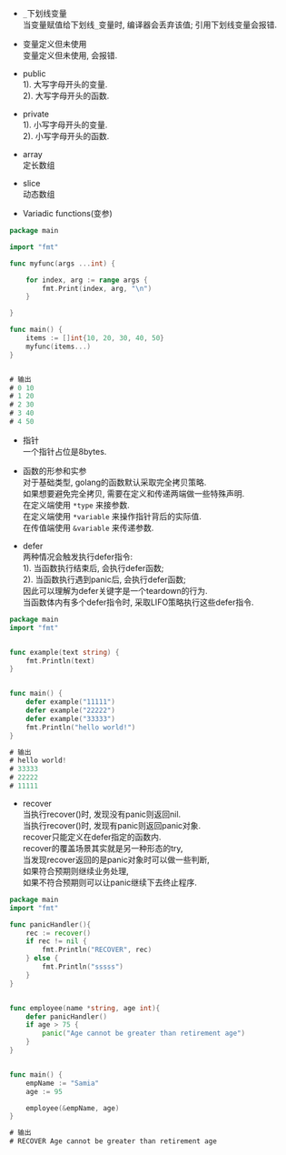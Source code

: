 
- `_`下划线变量  
当变量赋值给下划线`_`变量时, 编译器会丢弃该值; 引用下划线变量会报错.  


- 变量定义但未使用  
变量定义但未使用, 会报错.   


- public  
1). 大写字母开头的变量.  
2). 大写字母开头的函数.  


- private  
1). 小写字母开头的变量.  
2). 小写字母开头的函数.  


- array  
定长数组


- slice  
动态数组


- Variadic functions(变参)  
```go
package main

import "fmt"

func myfunc(args ...int) {

	for index, arg := range args {
		fmt.Print(index, arg, "\n")
	}

}

func main() {
	items := []int{10, 20, 30, 40, 50}
	myfunc(items...)
}


# 输出
# 0 10
# 1 20
# 2 30
# 3 40
# 4 50
```


- 指针   
一个指针占位是8bytes.


- 函数的形参和实参     
对于基础类型, golang的函数默认采取完全拷贝策略.    
如果想要避免完全拷贝, 需要在定义和传递两端做一些特殊声明.    
在定义端使用 `*type` 来接参数.    
在定义端使用 `*variable` 来操作指针背后的实际值.  
在传值端使用 `&variable` 来传递参数.    



- defer  
两种情况会触发执行defer指令:  
1). 当函数执行结束后, 会执行defer函数;  
2). 当函数执行遇到panic后, 会执行defer函数;   
因此可以理解为defer关键字是一个teardown的行为.  
当函数体内有多个defer指令时, 采取LIFO策略执行这些defer指令.  
```go
package main
import "fmt"


func example(text string) {
    fmt.Println(text)
}


func main() {
    defer example("11111")
    defer example("22222")
    defer example("33333")
    fmt.Println("hello world!")
}

# 输出
# hello world!
# 33333
# 22222
# 11111
```


- recover  
当执行recover()时, 发现没有panic则返回nil.  
当执行recover()时, 发现有panic则返回panic对象.  
recover只能定义在defer指定的函数内.  
recover的覆盖场景其实就是另一种形态的try,  
当发现recover返回的是panic对象时可以做一些判断,   
如果符合预期则继续业务处理,   
如果不符合预期则可以让panic继续下去终止程序.  
```go
package main
import "fmt"

func panicHandler(){
    rec := recover()
    if rec != nil {
        fmt.Println("RECOVER", rec)
    } else {
        fmt.Println("sssss")
    }
}


func employee(name *string, age int){
    defer panicHandler()
    if age > 75 {
        panic("Age cannot be greater than retirement age")
    }
}


func main() {
    empName := "Samia"
    age := 95

    employee(&empName, age)
}

# 输出
# RECOVER Age cannot be greater than retirement age
```

